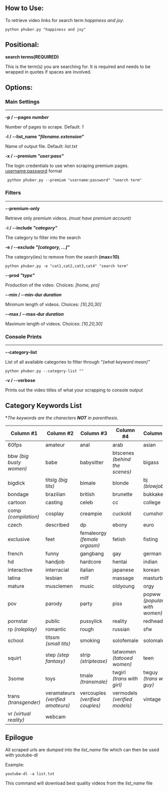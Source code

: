 ## How to Use:
To retrieve video links for search term *happiness and joy*:
```
python phuber.py "happiness and joy" 
```
## Positional:
**search terms(REQUIRED)**

This is the term(s) you are searching for.  It is required and needs to be wrapped in quotes if spaces are involved.

## Options:

### Main Settings
<hr>

**-p / --pages *number***

Number of pages to scrape. Default: *1*

**-l / --list_name *"filename.extension"***

Name of output file.  Default: *list.txt*

**-x / --premium *"user:pass"***

The login credentials to use when scraping premium pages.  <username:password> format
```
 python phuber.py --premium "username:password" "search term"
```

### Filters
<hr>

**--premium-only**

Retrieve only premium videos. *(must have premium account)*

**-i / --include *"category"***

The category to filter into the search

**-e / --exclude *"[category, ...]"***

The category(ies) to remove from the search **(max=10)**.
``` 
python phuber.py -e "cat1,cat2,cat3,cat4" "search term"
``` 

**--prod *"type"***

Production of the video. Choices: *[home, pro]*

**--min / --min-dur *duration***

Minimum length of videos. Choices: *[10,20,30]*

**--max / --max-dur *duration***

Maximum length of videos. Choices: *[10,20,30]*

### Console Prints
<hr>

**--category-list**

List of all available categories to filter through *"(what keyword mean)"*

```
python phuber.py --category-list ""
```
**-v / --verbose**

Prints out the video titles of what your scrapping to console output

## Category Keywords List
**The keywords are the characters **NOT** in parenthesis.* 

Column #1 | Column #2 | Column #3 | Column #4 | Column #5 |
---------- | ----------- | -------- | -------- | ----------|
60fps | amateur | anal | arab | asian | 
bbw *(big busty women)*| babe| babysitter| btscenes *(behind the scenes)*| bigass|
bigdick | titslg *(big tits)*|bimale|blonde|bj *(blowjob)*|
bondage | brazilian | british | brunette|bukkake|
cartoon|casting|celeb|cc|college|
comp *(compilation)*|cosplay|creampie|cuckold|cumshot|
czech|described|dp|ebony|euro|
exclusive|feet|femaleorgy *(female orgasm)*|fetish|fisting|
french|funny|gangbang|gay|german|
hd|handjob|hardcore|hentai|indian|
interactive|interracial|italian|japanese|korean|
latina|lesbian|milf|massage|masturbate|
mature|musclemen|music|oldyoung|orgy|
pov|parody|party|piss|popww *(popular with women)*|
pornstar|public|pussylick|reality|redhead|
rp *(roleplay)*|romantic|rough|russian|sfw|
school|titssm *(small tits)*| smoking|solofemale|solomale|
squirt|step *(step fantasy)*| strip *(striptease)*|tatwomen *(tatooed women)*|teen|
3some|toys|tmale *(transmale)*| twgirl *(trans with girl)*|twguy *(trans with guy)*|
trans *(transgender)*|veramateurs *(verified amateurs)*|vercouples *(verified couples)*| vermodels *(verified models)*| vintage|
vr *(virtual reality)*| webcam


## Epilogue
All scraped urls are dumped into the *list_name* file which can then be used with youtube-dl

Example:

    youtube-dl -a list.txt
    
This command will download best quality videos from the *list_name* file
